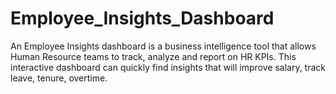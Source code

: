 # Employee_Insights_Dashboard

An Employee Insights dashboard is a business intelligence tool that allows Human Resource teams to track, analyze and report on HR KPIs. This interactive dashboard can quickly find insights that will improve salary, track leave, tenure, overtime.
